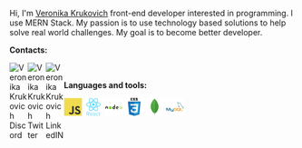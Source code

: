 Hi, I'm [Veronika Krukovich](https://vkrukovich.github.io/rsschool-cv/) front-end developer interested in programming. I use MERN Stack. My passion is to use technology based solutions to help solve real world challenges. My goal is to become better developer.
<br />

**Contacts:**
<p align="left">
<a href="https://discordapp.com/users/VKrukovich#4415/" target="_blank">
  <img align="left" alt="Veronika Krukovich Discord" width="32px" src="https://camo.githubusercontent.com/79fcdc7c43f1a1d7c175827976ffee8177814a016fb1b9578ff70f1aef759578/68747470733a2f2f6564656e742e6769746875622e696f2f537570657254696e7949636f6e732f696d616765732f7376672f646973636f72642e737667" />
</a>
<a href="https://twitter.com/VKrukovich" target="_blank">
  <img align="left" alt="Veronika Krukovich Twitter" width="32px" src="https://camo.githubusercontent.com/35b0b8bfbd8840f35607fb56ad0a139047fd5d6e09ceb060c5c6f0a5abd1044c/68747470733a2f2f6564656e742e6769746875622e696f2f537570657254696e7949636f6e732f696d616765732f7376672f747769747465722e737667" />
</a>
<a href="https://www.linkedin.com/in/veronikakrukovich/" target="_blank">
  <img align="left" alt="Veronika Krukovich LinkedIN" width="32px" src="https://camo.githubusercontent.com/c8a9c5b414cd812ad6a97a46c29af67239ddaeae08c41724ff7d945fb4c047e5/68747470733a2f2f6564656e742e6769746875622e696f2f537570657254696e7949636f6e732f696d616765732f7376672f6c696e6b6564696e2e737667" />
</a>

<br />
  
**Languages and tools:**  
<p align="left">
<img src="https://raw.githubusercontent.com/devicons/devicon/master/icons/javascript/javascript-original.svg" alt="javascript" width="32" height="32" />
<img src="https://raw.githubusercontent.com/devicons/devicon/master/icons/react/react-original-wordmark.svg" alt="react" width="32" height="32" />
<img src="https://raw.githubusercontent.com/devicons/devicon/master/icons/nodejs/nodejs-original-wordmark.svg" alt="nodejs" width="32" height="32" />
<img src="https://raw.githubusercontent.com/devicons/devicon/master/icons/css3/css3-original-wordmark.svg" alt="css3" width="32" height="32" />
<img src="https://raw.githubusercontent.com/devicons/devicon/master/icons/mongodb/mongodb-original.svg" alt="mongodb" width="32" height="32" />
<img src="https://raw.githubusercontent.com/devicons/devicon/master/icons/mysql/mysql-original-wordmark.svg" alt="mysql" width="32" height="32" />





